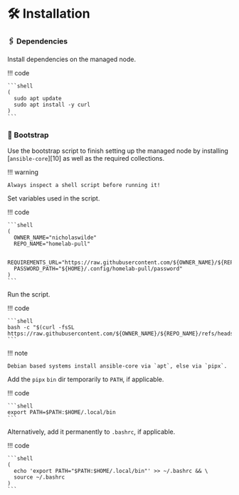 # :hammer_and_wrench: Installation

### :paperclips: Dependencies

Install dependencies on the managed node.

!!! code

    ```shell
    (
      sudo apt update
      sudo apt install -y curl
    )
    ```

### :hiking_boot: Bootstrap

Use the bootstrap script to finish setting up the managed node by installing [`ansible-core`][10] as well as the
required collections.

!!! warning

    Always inspect a shell script before running it!

Set variables used in the script.

!!! code

    ```shell
    (
      OWNER_NAME="nicholaswilde"
      REPO_NAME="homelab-pull"

      REQUIREMENTS_URL="https://raw.githubusercontent.com/${OWNER_NAME}/${REPO_NAME}/refs/heads/main/requirements.yaml"
      PASSWORD_PATH="${HOME}/.config/homelab-pull/password"
    )
    ```

Run the script.

!!! code

    ```shell
    bash -c "$(curl -fsSL https://raw.githubusercontent.com/${OWNER_NAME}/${REPO_NAME}/refs/heads/main/scripts/bootstrap.sh)"
    ```

!!! note

    Debian based systems install ansible-core via `apt`, else via `pipx`.

Add the `pipx` `bin` dir temporarily to `PATH`, if applicable.

!!! code

    ```shell
    export PATH=$PATH:$HOME/.local/bin
    ```

Alternatively, add it permanently to `.bashrc`, if applicable.

!!! code

    ```shell
    (
      echo 'export PATH="$PATH:$HOME/.local/bin"' >> ~/.bashrc && \
      source ~/.bashrc
    )
    ```
